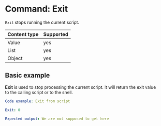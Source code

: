 # Command: Exit

`Exit` stops running the current script.

| Content type | Supported |
|--------------|-----------|
| Value        | yes       |
| List         | yes       |
| Object       | yes       |

## Basic example

**Exit** is used to stop processing the current script. It will return the exit value to the calling script or to the shell.

```yaml
Code example: Exit from script

Exit: 0

Expected output: We are not supposed to get here
```